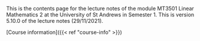 This is the contents page for the lecture notes of the module MT3501 Linear
Mathematics 2 at the University of St Andrews in Semester 1. This is version
5.10.0 of the lecture notes (29/11/2021).

[Course information]({{< ref "course-info" >}})
